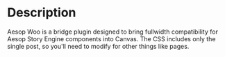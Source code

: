 # Description
Aesop Woo is a bridge plugin designed to bring fullwidth compatibility for Aesop Story Engine components into Canvas. The CSS includes only the single post, so you'll need to modify for other things like pages.